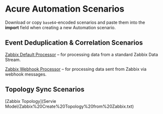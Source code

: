 # Acure Automation Scenarios

Download or copy `base64`-encoded scenarios and paste them into the **import** field when creating a new Automation scenario.

## Event Deduplication & Correlation Scenarios

[Zabbix Default Processor](Signals/Zabbix%20Default%20Signal%20Processor.txt) – for processing data from a standard Zabbix Data Stream.

[Zabbix Webhook Processor](Signals/Zabbix%20Webhook%20Signal%20Processor.txt) – for processing data sent from Zabbix via webhook messages.

## Topology Sync Scenarios

[Zabbix Topology](Servie Model/Zabbix%20Create%20Topology%20from%20Zabbix.txt)
